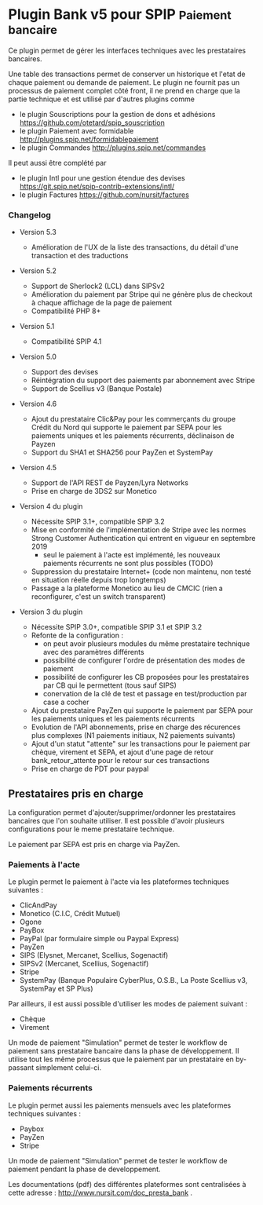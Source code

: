# Plugin Bank v5 pour SPIP <small>Paiement bancaire</small>

Ce plugin permet de gérer les interfaces techniques avec les prestataires bancaires.

Une table des transactions permet de conserver un historique et l'etat de chaque paiement ou demande de paiement.
Le plugin ne fournit pas un processus de paiement complet côté front, il ne prend en charge que la partie technique et est utilisé par d'autres plugins comme

* le plugin Souscriptions pour la gestion de dons et adhésions https://github.com/otetard/spip_souscription
* le plugin Paiement avec formidable http://plugins.spip.net/formidablepaiement
* le plugin Commandes http://plugins.spip.net/commandes

Il peut aussi être complété par

* le plugin Intl pour une gestion étendue des devises https://git.spip.net/spip-contrib-extensions/intl/
* le plugin Factures https://github.com/nursit/factures



### Changelog

* Version 5.3
  * Amélioration de l'UX de la liste des transactions, du détail d'une transaction et des traductions

* Version 5.2
  * Support de Sherlock2 (LCL) dans SIPSv2
  * Amélioration du paiement par Stripe qui ne génère plus de checkout à chaque affichage de la page de paiement
  * Compatibilité PHP 8+

* Version 5.1
  * Compatibilité SPIP 4.1

* Version 5.0
  * Support des devises
  * Réintégration du support des paiements par abonnement avec Stripe
  * Support de Scellius v3 (Banque Postale)

* Version 4.6
  * Ajout du prestataire Clic&Pay pour les commerçants du groupe Crédit du Nord qui supporte le paiement par SEPA pour les paiements uniques et les paiements récurrents, déclinaison de Payzen
  * Support du SHA1 et SHA256 pour PayZen et SystemPay

* Version 4.5
  * Support de l'API REST de Payzen/Lyra Networks
  * Prise en charge de 3DS2 sur Monetico

* Version 4 du plugin
  * Nécessite SPIP 3.1+, compatible SPIP 3.2
  * Mise en conformité de l'implémentation de Stripe avec les normes Strong Customer Authentication qui entrent en vigueur en septembre 2019
    * seul le paiement à l'acte est implémenté, les nouveaux paiements récurrents ne sont plus possibles (TODO)
  * Suppression du prestataire Internet+ (code non maintenu, non testé en situation réelle depuis trop longtemps)
  * Passage a la plateforme Monetico au lieu de CMCIC (rien a reconfigurer, c'est un switch transparent)

* Version 3 du plugin
  * Nécessite SPIP 3.0+, compatible SPIP 3.1 et SPIP 3.2
  * Refonte de la configuration :
    * on peut avoir plusieurs modules du même prestataire technique avec des paramètres différents
    * possibilité de configurer l'ordre de présentation des modes de paiement
    * possibilité de configurer les CB proposées pour les prestataires par CB qui le permettent (tous sauf SIPS)
    * conervation de la clé de test et passage en test/production par case a cocher
  * Ajout du prestataire PayZen qui supporte le paiement par SEPA pour les paiements uniques et les paiements récurrents
  * Evolution de l'API abonnements, prise en charge des récurences plus complexes (N1 paiements initiaux, N2 paiements suivants)
  * Ajout d'un statut "attente" sur les transactions pour le paiement par chèque, virement et SEPA, et ajout d'une page de retour bank_retour_attente pour le retour sur ces transactions
  * Prise en charge de PDT pour paypal


## Prestataires pris en charge

La configuration permet d'ajouter/supprimer/ordonner les prestataires bancaires que l'on souhaite utiliser.
Il est possible d'avoir plusieurs configurations pour le meme prestataire technique.

Le paiement par SEPA est pris en charge via PayZen.

### Paiements à l'acte

Le plugin permet le paiement à l'acte via les plateformes techniques suivantes :

* ClicAndPay
* Monetico (C.I.C, Crédit Mutuel)
* Ogone
* PayBox
* PayPal (par formulaire simple ou Paypal Express)
* PayZen
* SIPS (Elysnet, Mercanet, Scellius, Sogenactif)
* SIPSv2 (Mercanet, Scellius, Sogenactif)
* Stripe
* SystemPay (Banque Populaire CyberPlus, O.S.B., La Poste Scellius v3, SystemPay et SP Plus)

Par ailleurs, il est aussi possible d'utiliser les modes de paiement suivant :

* Chèque
* Virement

Un mode de paiement "Simulation" permet de tester le workflow de paiement sans prestataire bancaire dans la phase de développement.
Il utilise tout les même processus que le paiement par un prestataire en by-passant simplement celui-ci.

### Paiements récurrents

Le plugin permet aussi les paiements mensuels avec les plateformes techniques suivantes :

* Paybox
* PayZen
* Stripe

Un mode de paiement "Simulation" permet de tester le workflow de paiement pendant la phase de developpement.

Les documentations (pdf) des différentes plateformes sont centralisées à cette adresse : http://www.nursit.com/doc_presta_bank .
